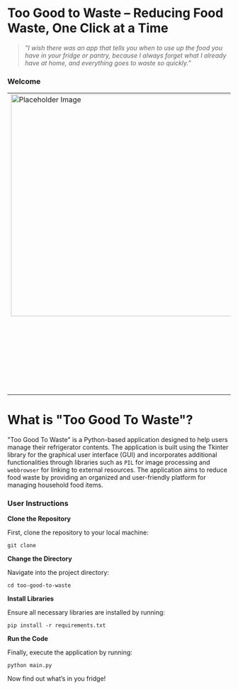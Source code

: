 # Too Good to Waste – Reducing Food Waste, One Click at a Time
>*"I wish there was an app that tells you when to use up the food you have in your fridge or pantry, because I always forget what I already have at home, and everything goes to waste so quickly.”*

### Welcome

<table style="border-collapse: collapse; border: none;">
  <tr style="border: none;">
    <td style="border: none; vertical-align: top;">
      <img src="https://github.com/Jopetschick/Johanna-Petschick-tb2/assets/137704185/3fd9a58f-6409-4dd8-85a9-d6d382d46dbd0" alt="Placeholder Image" width="1100" height="500">
    </td>
    <td style="border: none; vertical-align: top;">
      <p>Welcome to “Too good to waste” where you can track what’s in your fridge, get ideas for new recipes, add items to your shopping list and find out more about seasonal foods. (But also many more!). Open your fridge, to find out what’s inside!!</p>
    </td>
  </tr>
</table>

# What is "Too Good To Waste"?

"Too Good To Waste" is a Python-based application designed to help users manage their refrigerator contents. The application is built using the Tkinter library for the graphical user interface (GUI) and incorporates additional functionalities through libraries such as `PIL` for image processing and `webbrowser` for linking to external resources. The application aims to reduce food waste by providing an organized and user-friendly platform for managing household food items.

### User Instructions

**Clone the Repository**

First, clone the repository to your local machine:

```
git clone
```

**Change the Directory**

Navigate into the project directory:

```
cd too-good-to-waste

```

**Install Libraries**

Ensure all necessary libraries are installed by running:

```
pip install -r requirements.txt

```

**Run the Code**

Finally, execute the application by running:

```
python main.py

```

Now find out what’s in you fridge!
